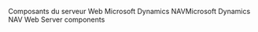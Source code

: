 <span data-ttu-id="a7513-101">Composants du serveur Web Microsoft Dynamics NAV</span><span class="sxs-lookup"><span data-stu-id="a7513-101">Microsoft Dynamics NAV Web Server components</span></span>